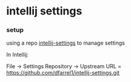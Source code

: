 # intellij settings

### setup

using a repo [intellij-settings](https://github.com/dfarrel1/intellij-settings) to manage settings

In Intellij:

File -> Settings Repository -> Upstream URL = https://github.com/dfarrel1/intellij-settings.git

